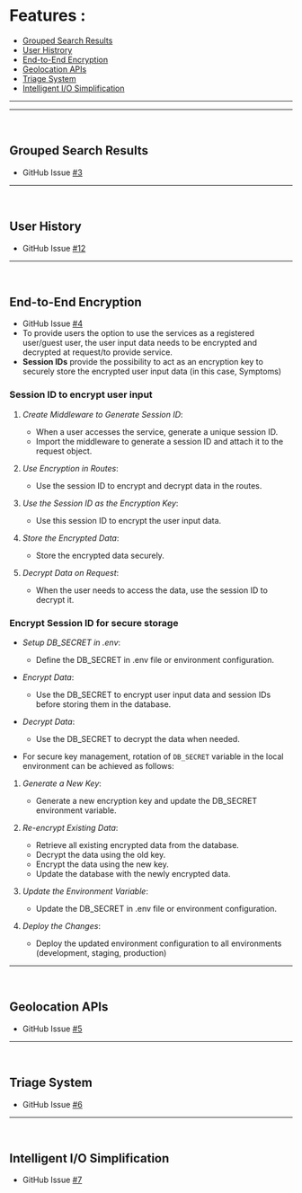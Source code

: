 # Features :
- [Grouped Search Results](#grouped-search-results)
- [User Histrory]()
- [End-to-End Encryption](#end-to-end-encryption)
- [Geolocation APIs](#geolocation-apis)
- [Triage System](#triage-system)
- [Intelligent I/O Simplification](#intelligent-io-simplification)

<hr>
<hr>
<br>

## Grouped Search Results
- GitHub Issue [#3](https://github.com/prak112/Symptom-Checker-backend/issues/3)

<hr>
<br>

## User History
- GitHub Issue [#12](https://github.com/prak112/Symptom-Checker-backend/issues/12)

<hr>
<br>

## End-to-End Encryption
- GitHub Issue [#4](https://github.com/prak112/Symptom-Checker-backend/issues/4)
- To provide users the option to use the services as a registered user/guest user, the user input data needs to be encrypted and decrypted at request/to provide service.
- **Session IDs** provide the possibility to act as an encryption key to securely store the encrypted user input data (in this case, Symptoms)


### Session ID to encrypt user input
1. *Create Middleware to Generate Session ID*: 
    - When a user accesses the service, generate a unique session ID.
    - Import the middleware to generate a session ID and attach it to the request object.

2. *Use Encryption in Routes*:
    - Use the session ID to encrypt and decrypt data in the routes.

3. *Use the Session ID as the Encryption Key*: 
    - Use this session ID to encrypt the user input data.

4. *Store the Encrypted Data*: 
    - Store the encrypted data securely.

5. *Decrypt Data on Request*: 
    - When the user needs to access the data, use the session ID to decrypt it.


### Encrypt Session ID for secure storage
- *Setup DB_SECRET in .env*:
    - Define the DB_SECRET in .env file or environment configuration.
- *Encrypt Data*:
    - Use the DB_SECRET to encrypt user input data and session IDs before storing them in the database.
- *Decrypt Data*:
    - Use the DB_SECRET to decrypt the data when needed.

- For secure key management, rotation of `DB_SECRET` variable in the local environment can be achieved as follows: 
1. *Generate a New Key*:
    - Generate a new encryption key and update the DB_SECRET environment variable.

2. *Re-encrypt Existing Data*:
    - Retrieve all existing encrypted data from the database.
    - Decrypt the data using the old key.
    - Encrypt the data using the new key.
    - Update the database with the newly encrypted data.

3. *Update the Environment Variable*:
    - Update the DB_SECRET in .env file or environment configuration.

4. *Deploy the Changes*:
    - Deploy the updated environment configuration to all environments (development, staging, production)

<hr>
<br>

## Geolocation APIs
- GitHub Issue [#5](https://github.com/prak112/Symptom-Checker-backend/issues/5)

<hr>
<br>

## Triage System
- GitHub Issue [#6](https://github.com/prak112/Symptom-Checker-backend/issues/6)

<hr>
<br>

## Intelligent I/O Simplification
- GitHub Issue [#7](https://github.com/prak112/Symptom-Checker-backend/issues/7)
